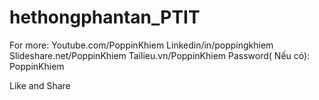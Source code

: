 # hethongphantan_PTIT
For more:
Youtube.com/PoppinKhiem
Linkedin/in/poppingkhiem
Slideshare.net/PoppinKhiem
Tailieu.vn/PoppinKhiem
Password( Nếu có): PoppinKhiem

Like and Share
